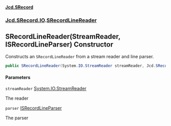 #### [Jcd.SRecord](index.md 'index')
### [Jcd.SRecord.IO](Jcd.SRecord.IO.md 'Jcd.SRecord.IO').[SRecordLineReader](Jcd.SRecord.IO.SRecordLineReader.md 'Jcd.SRecord.IO.SRecordLineReader')

## SRecordLineReader(StreamReader, ISRecordLineParser) Constructor

Constructs an `SRecordLineReader` from a stream reader and line parser.

```csharp
public SRecordLineReader(System.IO.StreamReader streamReader, Jcd.SRecord.Parsers.ISRecordLineParser parser);
```
#### Parameters

<a name='Jcd.SRecord.IO.SRecordLineReader.SRecordLineReader(System.IO.StreamReader,Jcd.SRecord.Parsers.ISRecordLineParser).streamReader'></a>

`streamReader` [System.IO.StreamReader](https://docs.microsoft.com/en-us/dotnet/api/System.IO.StreamReader 'System.IO.StreamReader')

The reader

<a name='Jcd.SRecord.IO.SRecordLineReader.SRecordLineReader(System.IO.StreamReader,Jcd.SRecord.Parsers.ISRecordLineParser).parser'></a>

`parser` [ISRecordLineParser](Jcd.SRecord.Parsers.ISRecordLineParser.md 'Jcd.SRecord.Parsers.ISRecordLineParser')

The parser
